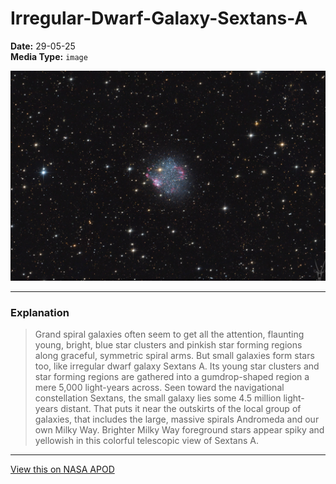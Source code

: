 # Irregular-Dwarf-Galaxy-Sextans-A

**Date:** 29-05-25  
**Media Type:** `image`  

![Image](image.jpg)



---

### Explanation

> Grand spiral galaxies often seem to get all the attention, flaunting young, bright, blue star clusters and pinkish star forming regions along graceful, symmetric spiral arms. But small galaxies form stars too, like irregular dwarf galaxy Sextans A. Its young star clusters and star forming regions are gathered into a gumdrop-shaped region a mere 5,000 light-years across. Seen toward the navigational constellation Sextans, the small galaxy lies some 4.5 million light-years distant. That puts it near the outskirts of the local group of galaxies, that includes the large, massive spirals Andromeda and our own Milky Way. Brighter Milky Way foreground stars appear spiky and yellowish in this colorful telescopic view of Sextans A.

---

[View this on NASA APOD](https://apod.nasa.gov/apod/astropix.html)
